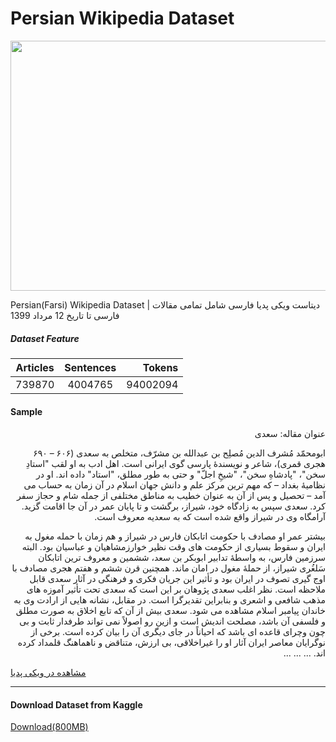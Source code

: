 # Persian Wikipedia Dataset
<img src='https://freestyler.ws/images/styles_screenshot/6/300/150200/150200_after.jpeg?u=1491854280' width=750 height=400></img>

Persian(Farsi) Wikipedia Dataset | دیتاست ویکی پدیا فارسی شامل تمامی مقالات فارسی تا تاریخ 12 مرداد 1399

##### Dataset Feature

 | Articles        | Sentences           | Tokens  |
| ------------- |:-------------:| -----:|
| 739870      | 4004765 | 94002094 |

#### Sample



<div dir="rtl">
عنوان مقاله: سعدی

ابومحمّد مُشرف الدین مُصلِح بن عبدالله بن مشرّف، متخلص به سعدی (۶۰۶ – ۶۹۰ هجری قمری)، شاعر و نویسندهٔ پارسی گوی ایرانی است. اهل ادب به او لقب "استادِ سخن"، "پادشاهِ سخن"، "شیخِ اجلّ" و حتی به طور مطلق، "استاد" داده اند. او در نظامیهٔ بغداد – که مهم ترین مرکز علم و دانش جهان اسلام در آن زمان به حساب می آمد – تحصیل و پس از آن به عنوان خطیب به مناطق مختلفی از جمله شام و حجاز سفر کرد. سعدی سپس به زادگاه خود، شیراز، برگشت و تا پایان عمر در آن جا اقامت گزید. آرامگاه وی در شیراز واقع شده است که به سعدیه معروف است.

بیشتر عمر او مصادف با حکومت اتابکان فارس در شیراز و هم زمان با حمله مغول به ایران و سقوط بسیاری از حکومت های وقت نظیر خوارزمشاهیان و عباسیان بود. البته سرزمین فارس، به واسطهٔ تدابیر ابوبکر بن سعد، ششمین و معروف ترین اتابکان سَلغُری شیراز، از حملهٔ مغول در امان ماند. همچنین قرن ششم و هفتم هجری مصادف با اوج گیری تصوف در ایران بود و تأثیر این جریان فکری و فرهنگی در آثار سعدی قابل ملاحظه است. نظر اغلب سعدی پژوهان بر این است که سعدی تحت تأثیر آموزه های مذهب شافعی و اشعری و بنابراین تقدیرگرا است. در مقابل، نشانه هایی از ارادت وی به خاندان پیامبر اسلام مشاهده می شود. سعدی بیش از آن که تابع اخلاق به صورت مطلق و فلسفی آن باشد، مصلحت اندیش است و ازین رو اصولاً نمی تواند طرفدار ثابت و بی چون وچرای قاعده ای باشد که احیاناً در جای دیگری آن را بیان کرده است. برخی از نوگرایان معاصر ایران آثار او را غیراخلاقی، بی ارزش، متناقض و ناهماهنگ قلمداد کرده اند.
 ...
 ...
 ...
 

</div>

[مشاهده در ویکی پدیا](https://fa.wikipedia.org/wiki/%D8%B3%D8%B9%D8%AF%DB%8C)

***

#### Download Dataset from Kaggle 
[Download(800MB)](https://www.kaggle.com/miladfa7/persian-wikipedia-dataset)
